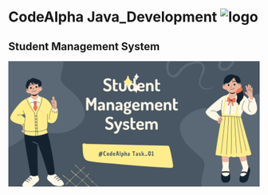 # CodeAlpha Java_Development <img src="https://www.vectorlogo.zone/logos/java/java-icon.svg" alt="logo"/>

## Student Management System
<img src="/src/main/resources/Thumbnails/SM%20Thumbnail.PNG" />

